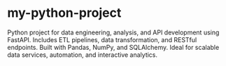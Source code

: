# my-python-project
Python project for data engineering, analysis, and API development using FastAPI. Includes ETL pipelines, data transformation, and RESTful endpoints. Built with Pandas, NumPy, and SQLAlchemy. Ideal for scalable data services, automation, and interactive analytics.
